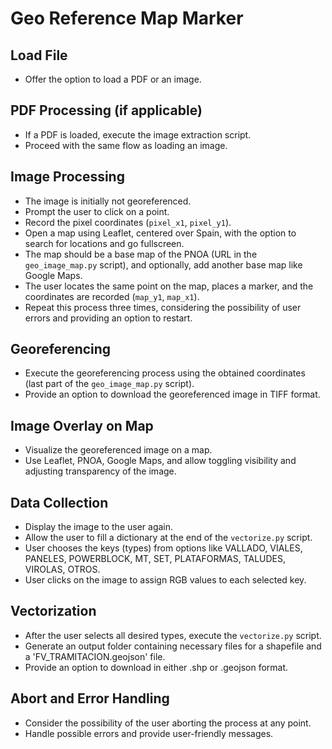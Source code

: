 # Geo Reference Map Marker

## Load File

- Offer the option to load a PDF or an image.

## PDF Processing (if applicable)

- If a PDF is loaded, execute the image extraction script.
- Proceed with the same flow as loading an image.

## Image Processing

- The image is initially not georeferenced.
- Prompt the user to click on a point.
- Record the pixel coordinates (`pixel_x1`, `pixel_y1`).
- Open a map using Leaflet, centered over Spain, with the option to search for locations and go fullscreen.
- The map should be a base map of the PNOA (URL in the `geo_image_map.py` script), and optionally, add another base map like Google Maps.
- The user locates the same point on the map, places a marker, and the coordinates are recorded (`map_y1`, `map_x1`).
- Repeat this process three times, considering the possibility of user errors and providing an option to restart.

## Georeferencing

- Execute the georeferencing process using the obtained coordinates (last part of the `geo_image_map.py` script).
- Provide an option to download the georeferenced image in TIFF format.

## Image Overlay on Map

- Visualize the georeferenced image on a map.
- Use Leaflet, PNOA, Google Maps, and allow toggling visibility and adjusting transparency of the image.

## Data Collection

- Display the image to the user again.
- Allow the user to fill a dictionary at the end of the `vectorize.py` script.
- User chooses the keys (types) from options like VALLADO, VIALES, PANELES, POWERBLOCK, MT, SET, PLATAFORMAS, TALUDES, VIROLAS, OTROS.
- User clicks on the image to assign RGB values to each selected key.

## Vectorization

- After the user selects all desired types, execute the `vectorize.py` script.
- Generate an output folder containing necessary files for a shapefile and a 'FV_TRAMITACION.geojson' file.
- Provide an option to download in either .shp or .geojson format.

## Abort and Error Handling

- Consider the possibility of the user aborting the process at any point.
- Handle possible errors and provide user-friendly messages.

